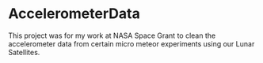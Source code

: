 # AccelerometerData
This project was for my work at NASA Space Grant to clean the accelerometer data from certain micro meteor experiments using our Lunar Satellites.
